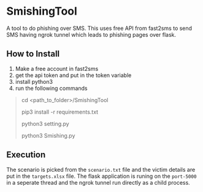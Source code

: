 # SmishingTool
A tool to do phishing over SMS. This uses free API from fast2sms to send SMS having ngrok tunnel which leads to phishing pages over flask. 

## How to Install
1. Make a free account in fast2sms 
2. get the api token and put in the token variable
3. install python3
4. run the following commands 
>cd <path_to_folder>/SmishingTool
>
>pip3 install -r requirements.txt
>
>python3 setting.py
>
>python3 Smishing.py
>

## Execution 
The scenario is picked from the `scenario.txt` file and the victim details are put in the `targets.xlsx` file.
The flask application is runing on the `port-5000` in a seperate thread and the ngrok tunnel run directly as a child process. 


